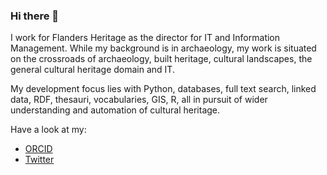 ### Hi there 👋

I work for Flanders Heritage as the director for IT and Information Management. While my background is in archaeology, my work is situated on the crossroads of archaeology, built heritage, cultural landscapes, the general cultural heritage domain and IT.

My development focus lies with Python, databases, full text search, linked data, RDF, thesauri, vocabularies, GIS, R, all in pursuit of wider understanding and automation of cultural heritage.

Have a look at my:

- [ORCID](https://orcid.org/0000-0002-8153-2978)
- [Twitter](https://twitter.com/koenedaele)

<!--
**koenedaele/koenedaele** is a ✨ _special_ ✨ repository because its `README.md` (this file) appears on your GitHub profile.

Here are some ideas to get you started:

- 🔭 I’m currently working on ...
- 🌱 I’m currently learning ...
- 👯 I’m looking to collaborate on ...
- 🤔 I’m looking for help with ...
- 💬 Ask me about ...
- 📫 How to reach me: ...
- 😄 Pronouns: ...
- ⚡ Fun fact: ...
-->
